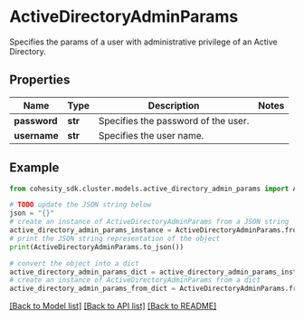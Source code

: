 # ActiveDirectoryAdminParams

Specifies the params of a user with administrative privilege of an Active Directory.

## Properties

Name | Type | Description | Notes
------------ | ------------- | ------------- | -------------
**password** | **str** | Specifies the password of the user. | 
**username** | **str** | Specifies the user name. | 

## Example

```python
from cohesity_sdk.cluster.models.active_directory_admin_params import ActiveDirectoryAdminParams

# TODO update the JSON string below
json = "{}"
# create an instance of ActiveDirectoryAdminParams from a JSON string
active_directory_admin_params_instance = ActiveDirectoryAdminParams.from_json(json)
# print the JSON string representation of the object
print(ActiveDirectoryAdminParams.to_json())

# convert the object into a dict
active_directory_admin_params_dict = active_directory_admin_params_instance.to_dict()
# create an instance of ActiveDirectoryAdminParams from a dict
active_directory_admin_params_from_dict = ActiveDirectoryAdminParams.from_dict(active_directory_admin_params_dict)
```
[[Back to Model list]](../README.md#documentation-for-models) [[Back to API list]](../README.md#documentation-for-api-endpoints) [[Back to README]](../README.md)



